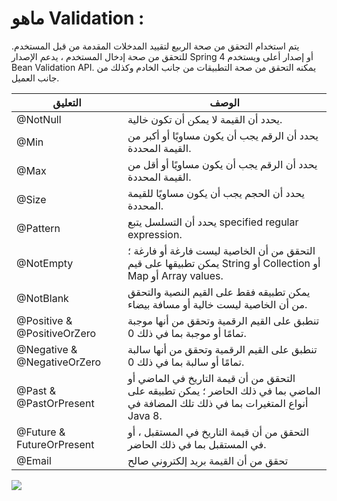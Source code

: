 

# ماهو Validation :

يتم استخدام التحقق من صحة الربيع لتقييد المدخلات المقدمة من قبل المستخدم. للتحقق من صحة إدخال المستخدم ، يدعم الإصدار Spring 4 أو إصدار أعلى ويستخدم Bean Validation API. يمكنه التحقق من صحة التطبيقات من جانب الخادم وكذلك من جانب العميل.


| التعليق                     | الوصف                                                                                                                               |
| --------------------------- | ----------------------------------------------------------------------------------------------------------------------------------- |
| @NotNull                    | يحدد أن القيمة لا يمكن أن تكون خالية.                                                                                               |
| @Min                        | يحدد أن الرقم يجب أن يكون مساويًا أو أكبر من القيمة المحددة.                                                                        |
| @Max                        | يحدد أن الرقم يجب أن يكون مساويًا أو أقل من القيمة المحددة.                                                                         |
| @Size                       | يحدد أن الحجم يجب أن يكون مساويًا للقيمة المحددة.                                                                                   |
| @Pattern                    | يحدد أن التسلسل يتبع specified regular expression.                                                                                  |
| @NotEmpty                   | التحقق من أن الخاصية ليست فارغة أو فارغة ؛ يمكن تطبيقها على قيم String أو Collection أو Map أو Array values.                        |
| @NotBlank                   | يمكن تطبيقه فقط على القيم النصية والتحقق من أن الخاصية ليست خالية أو مسافة بيضاء.                                                   |
| @Positive & @PositiveOrZero | تنطبق على القيم الرقمية وتحقق من أنها موجبة تمامًا أو موجبة بما في ذلك 0.                                                           |
| @Negative & @NegativeOrZero | تنطبق على القيم الرقمية وتحقق من أنها سالبة تمامًا أو سالبة بما في ذلك 0.                                                           |
| @Past & @PastOrPresent      | التحقق من أن قيمة التاريخ في الماضي أو الماضي بما في ذلك الحاضر ؛ يمكن تطبيقه على أنواع المتغيرات بما في ذلك تلك المضافة في Java 8. |
| @Future & FutureOrPresent   | التحقق من أن قيمة التاريخ في المستقبل ، أو في المستقبل بما في ذلك الحاضر.                                                           |
| @Email                      | تحقق من أن القيمة بريد إلكتروني صالح                                                                                                |

![](https://paper-attachments.dropbox.com/s_957A21FD492D515AFC0F89EE8B0F18F1E8694BFC0AC3DD84EAB83FD81B96E7F4_1651143739861_image.png)
